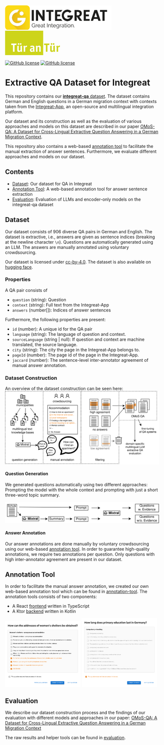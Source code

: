 <p float="left">
<img src="resources/integreat.svg" height="80" />
<img src="resources/digitalfabrik.png" height="80" />
</p>

[![GitHub license](https://img.shields.io/badge/license-MIT-blue.svg)](https://choosealicense.com/licenses/mit/)
[![GitHub license](https://img.shields.io/badge/license-CC_BY-blue.svg)](https://creativecommons.org/licenses/by/4.0/)

# Extractive QA Dataset for Integreat

This repository contains our [**integreat-qa** dataset](#dataset).
The dataset contains German and English questions in a German migration context with contexts taken from the [Integreat-App](https://github.com/digitalfabrik/integreat-app), an open-source and multilingual integration platform.

Our dataset and its construction as well as the evaluation of various approaches and models on this dataset are described in our paper
[OMoS-QA: A Dataset for Cross-Lingual Extractive Question Answering in a German Migration Context](https://aclanthology.org/2024.konvens-main.25/).

This repository also contains a web-based [annotation tool](#annotation-tool) to facilitate the manual extraction of answer sentences.
Furthermore, we evaluate different approaches and models on our dataset.

## Contents

- [Dataset](#dataset): Our dataset for QA in Integreat
- [Annotation Tool](#annotation-tool): A web-based annotation tool for answer sentence extraction
- [Evaluation](#evaluation): Evaluation of LLMs and encoder-only models on the integreat-qa dataset 

## Dataset

Our dataset consists of 906 diverse QA pairs in German and English.
The dataset is extractive, i.e., answers are given as sentence indices (breaking at the newline character `\n`).
Questions are automatically generated using an LLM.
The answers are manually annotated using voluntary crowdsourcing.

Our dataset is licensed under [cc-by-4.0](https://choosealicense.com/licenses/cc-by-4.0).
The dataset is also available on [hugging face](https://huggingface.co/datasets/digitalfabrik/integreat-qa).

### Properties

A QA pair consists of
- `question` (string): Question
- `context` (string): Full text from the Integreat-App
- `answers` (number[]): Indices of answer sentences

Furthermore, the following properties are present:
- `id` (number): A unique id for the QA pair
- `language` (string): The language of question and context.
- `sourceLanguage` (string | null): If question and context are machine translated, the source language.
- `city` (string): The city the page in the Integreat-App belongs to.
- `pageId` (number): The page id of the page in the Integreat-App.
- `jaccard` (number): The sentence-level inter-annotator agreement of manual answer annotation.

### Dataset Construction

An overview of the dataset construction can be seen here:
![dataset-construction](resources/dataset-construction.svg)

#### Question Generation

We generated questions automatically using two different approaches:
Prompting the model with the whole context and prompting with just a short three-word topic summary.

![dataset-construction](resources/question-generation.svg)

#### Answer Annotation

Our answer annotations are done manually by voluntary crowdsourcing using our web-based [annotation tool](#annotation-tool).
In order to guarantee high-quality annotations, we require two annotations per question.
Only questions with high inter-annotator agreement are present in our dataset.

## Annotation Tool

In order to facilitate the manual answer annotation, we created our own web-based annotation tool which can be found in [annotation-tool](annotation-tool).
The annotation tools consists of two components:
- A React [frontend](annotation-tool/frontend) written in TypeScript
- A Ktor [backend](annotation-tool/backend) written in Kotlin

<p float="left">
<img src="resources/annotation_tool_answerable.png" width="49%" />
<img src="resources/annotation_tool_unanswerable.png" width="49%" />
</p>

## Evaluation

We describe our dataset construction process and the findings of our evaluation with different models and approaches in our paper:
[OMoS-QA: A Dataset for Cross-Lingual Extractive Question Answering in a German Migration Context](https://aclanthology.org/2024.konvens-main.25/)

The raw results and helper tools can be found in [evaluation](evaluation).
